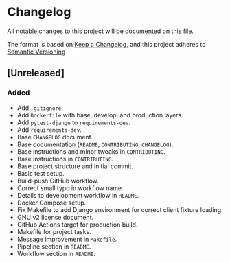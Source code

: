 # Changelog

All notable changes to this project will be documented on this file.

The format is based on [Keep a Changelog](https://keepachangelog.com/en/1.1.0/),
and this project adheres to
[Semantic Versioning](https://semver.org/spec/v2.0.0.html)

## [Unreleased]

### Added

- Add `.gitignore`.
- Add `Dockerfile` with base, develop, and production layers.
- Add `pytest-django` to `requirements-dev`.
- Add `requirements-dev`.
- Base `CHANGELOG` document.
- Base documentation (`README`, `CONTRIBUTING`, `CHANGELOG`).
- Base instructions and minor tweaks in `CONTRIBUTING`.
- Base instructions in `CONTRIBUTING`.
- Base project structure and initial commit.
- Basic test setup.
- Build-push GitHub workflow.
- Correct small typo in workflow name.
- Details to development workflow in `README`.
- Docker Compose setup.
- Fix Makefile to add Django environment for correct client fixture loading.
- GNU v2 license document.
- GitHub Actions target for production build.
- Makefile for project tasks.
- Message improvement in `Makefile`.
- Pipeline section in `README`.
- Workflow section in `README`.
